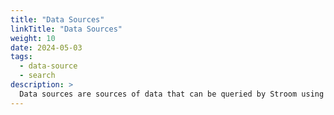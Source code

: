 ```yaml
---
title: "Data Sources"
linkTitle: "Data Sources"
weight: 10
date: 2024-05-03
tags:
  - data-source
  - search
description: >
  Data sources are sources of data that can be queried by Stroom using Dashboards, Queries and Analytic Rules.
---
```


